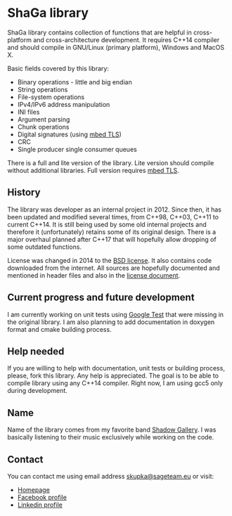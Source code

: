 # ShaGa library
ShaGa library contains collection of functions that are helpful in cross-platform and cross-architecture development. It requires C++14 compiler and should compile in
GNU/Linux (primary platform), Windows and MacOS X.

Basic fields covered by this library:
* Binary operations - little and big endian
* String operations
* File-system operations
* IPv4/IPv6 address manipulation
* INI files
* Argument parsing
* Chunk operations
* Digital signatures (using [mbed TLS](https://tls.mbed.org/))
* CRC
* Single producer single consumer queues

There is a full and lite version of the library. Lite version should compile without additional libraries. Full version requires [mbed TLS](https://tls.mbed.org/).

## History
The library was developer as an internal project in 2012. Since then, it has been updated and modified several times, from C++98, C++03, C++11 to current C++14.
It is still being used by some old internal projects and therefore it (unfortunately) retains some of its original design. There is a major overhaul planned after C++17 that
will hopefully allow dropping of some outdated functions.

License was changed in 2014 to the [BSD license](LICENSE.md). It also contains code downloaded from the internet. All sources are hopefully documented and mentioned in header
files and also in the [license document](LICENSE.md).

## Current progress and future development
I am currently working on unit tests using [Google Test](https://github.com/google/googletest) that were missing in the original library.
I am also planning to add documentation in doxygen format and cmake building process.

## Help needed
If you are willing to help with documentation, unit tests or building process, please, fork this library. Any help is appreciated.
The goal is to be able to compile library using any C++14 compiler. Right now, I am using gcc5 only during development.

## Name
Name of the library comes from my favorite band [Shadow Gallery]( https://en.wikipedia.org/wiki/Shadow_Gallery).
I was basically listening to their music exclusively while working on the code.

## Contact
You can contact me using email address skupka@sageteam.eu or visit:
* [Homepage](http://www.bwpow.eu/)
* [Facebook profile](https://www.facebook.com/bwpow)
* [Linkedin profile](https://www.linkedin.com/in/kupka)